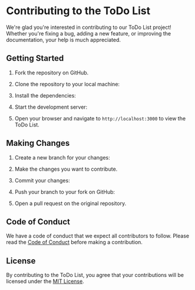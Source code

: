 # Contributing to the ToDo List

We're glad you're interested in contributing to our ToDo List project! Whether you're fixing a bug, adding a new feature, or improving the documentation, your help is much appreciated.

## Getting Started

1. Fork the repository on GitHub.

2. Clone the repository to your local machine:

3. Install the dependencies:

4. Start the development server:

5. Open your browser and navigate to `http://localhost:3000` to view the ToDo List.

## Making Changes

1. Create a new branch for your changes:

2. Make the changes you want to contribute.

3. Commit your changes:

4. Push your branch to your fork on GitHub:

5. Open a pull request on the original repository.

## Code of Conduct

We have a code of conduct that we expect all contributors to follow. Please read the [Code of Conduct](CODE_OF_CONDUCT.md) before making a contribution.

## License

By contributing to the ToDo List, you agree that your contributions will be licensed under the [MIT License](LICENSE).

